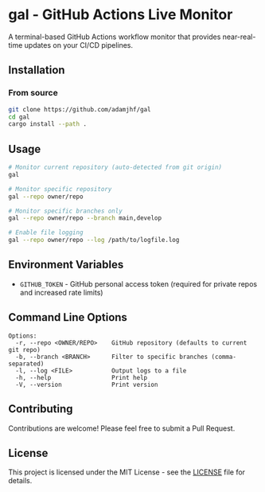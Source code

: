 # gal - GitHub Actions Live Monitor

A terminal-based GitHub Actions workflow monitor that provides near-real-time updates on your CI/CD pipelines.

## Installation

### From source

```bash
git clone https://github.com/adamjhf/gal
cd gal
cargo install --path .
```

## Usage

```bash
# Monitor current repository (auto-detected from git origin)
gal

# Monitor specific repository
gal --repo owner/repo

# Monitor specific branches only
gal --repo owner/repo --branch main,develop

# Enable file logging
gal --repo owner/repo --log /path/to/logfile.log
```

## Environment Variables

- `GITHUB_TOKEN` - GitHub personal access token (required for private repos and increased rate limits)

## Command Line Options

```
Options:
  -r, --repo <OWNER/REPO>    GitHub repository (defaults to current git repo)
  -b, --branch <BRANCH>      Filter to specific branches (comma-separated)
  -l, --log <FILE>           Output logs to a file
  -h, --help                 Print help
  -V, --version              Print version
```
## Contributing

Contributions are welcome! Please feel free to submit a Pull Request.

## License

This project is licensed under the MIT License - see the [LICENSE](LICENSE) file for details.

